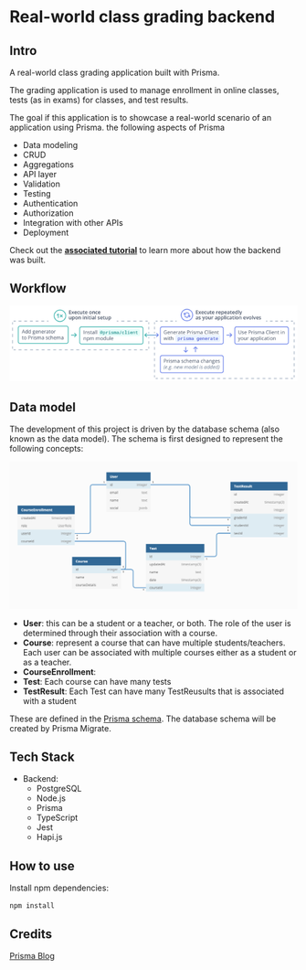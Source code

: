# Real-world class grading backend

## Intro

A real-world class grading application built with Prisma.

The grading application is used to manage enrollment in online classes, tests (as in exams) for classes, and test results.

The goal if this application is to showcase a real-world scenario of an application using Prisma. the following aspects of Prisma
- Data modeling
- CRUD
- Aggregations
- API layer
- Validation
- Testing
- Authentication
- Authorization
- Integration with other APIs
- Deployment

Check out the [**associated tutorial**](https://www.prisma.io/blog/modern-backend-1-tsjs1ps7kip1/) to learn more about how the backend was built.

## Workflow

![](./src/assets/prisma-client-generation-workflow.png)

## Data model

The development of this project is driven by the database schema (also known as the data model).
The schema is first designed to represent the following concepts:

![](./src/assets/grading-app-schema.png)

- **User**: this can be a student or a teacher, or both. The role of the user is determined through their association with a course.
- **Course**: represent a course that can have multiple students/teachers. Each user can be associated with multiple courses either as a student or as a teacher.
- **CourseEnrollment**: 
- **Test**: Each course can have many tests
- **TestResult**: Each Test can have many TestReusults that is associated with a student

These are defined in the [Prisma schema](./prisma/schema.prisma).
The database schema will be created by Prisma Migrate.

## Tech Stack

- Backend:
  - PostgreSQL
  - Node.js
  - Prisma
  - TypeScript
  - Jest
  - Hapi.js

## How to use

Install npm dependencies:

```
npm install
```

## Credits

[Prisma Blog](https://www.prisma.io/blog/backend-prisma-typescript-orm-with-postgresql-data-modeling-tsjs1ps7kip1)
